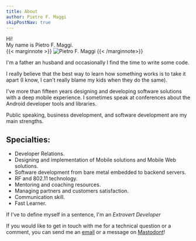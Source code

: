 ```yaml
---
title: About
author: Pietro F. Maggi
skipPostNav: true
---
```



Hi!<br>
My name is Pietro F. Maggi.<br>
{{< marginnote >}}
![Pietro F. Maggi](/images/pfm_round.png "Pietro F. Maggi")
{{< /marginnote>}}

I'm a father an husband and occasionally I find the time to write some code.

I really believe that the best way to learn how something works is to take it apart (I know, I can't really blame my kids when they do the same).

I've more than fifteen years designing and developing software solutions with a deep mobile experience. I sometimes speak at conferences about the Android developer tools and libraries.

Public speaking, business development, and software development are my main strengths.

## Specialties:

- Developer Relations.
- Designing and implementation of Mobile solutions and Mobile Web solutions.
- Software development from bare metal embedded to backend servers.
- RF and 802.11 technology.
- Mentoring and coaching resources.
- Managing partners and customers satisfaction.
- Communication skill.
- Fast Learner.

If I've to define myself in a sentence, I'm an *Extrovert Developer*

If you would like to get in touch with me for a technical question or a comment, you can send me an [email][0] or a message on [Mastodont][1]!

[0]: mailto:blog@pietromaggi.com
[1]: https://androiddev.social/@pfmaggi
